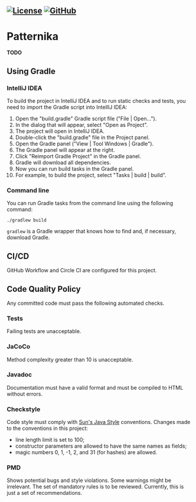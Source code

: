 [![License](https://img.shields.io/badge/license-MIT-green.svg)](LICENSE)
[![GitHub](https://github.com/patternika/patternika/workflows/Java%20CI%20with%20Gradle/badge.svg)](
  https://github.com/patternika/patternika/actions?query=workflow%3A%22Java+CI+with+Gradle%22)
---

# Patternika

__TODO__

## Using Gradle

### IntelliJ IDEA

To build the project in IntelliJ IDEA and to run static checks and tests,
you need to import the Gradle script into IntellIJ IDEA:

1. Open the "build.gradle" Gradle script file ("File | Open...").
1. In the dialog that will appear, select "Open as Project".
1. The project will open in IntelliJ IDEA.
1. Double-click the "build.gradle" file in the Project panel.
1. Open the Gradle panel ("View | Tool Windows | Gradle").
1. The Gradle panel will appear at the right.
1. Click "Reimport Gradle Project" in the Gradle panel.
1. Gradle will download all dependencies.
1. Now you can run build tasks in the Gradle panel.
1. For example, to build the project, select "Tasks | build | build".

### Command line

You can run Gradle tasks from the command line using the following command:

    ./gradlew build

`gradlew` is a Gradle wrapper that knows how to find and, if necessary, download Gradle.

## CI/CD

GitHub Workflow and Circle CI are configured for this project.

## Code Quality Policy

Any committed code must pass the following automated checks. 

### Tests

Failing tests are unacceptable.

### JaCoCo

Method complexity greater than 10 is unacceptable.

### Javadoc

Documentation must have a valid format and must be compiled to HTML without errors.

### Checkstyle

Code style must comply with
[Sun's Java Style](https://checkstyle.sourceforge.io/sun_style.html) conventions.
Changes made to the conventions in this project:
* line length limit is set to 100; 
* constructor parameters are allowed to have the same names as fields;
* magic numbers 0, 1, -1, 2, and 31 (for hashes) are allowed.

### PMD

Shows potential bugs and style violations. Some warnings might be irrelevant.
The set of mandatory rules is to be reviewed. Currently, this is just a set of recommendations.
